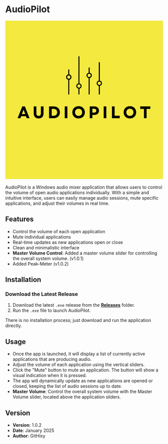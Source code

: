 # AudioPilot

![Logo](src/assets/audiopilot.png)

AudioPilot is a Windows audio mixer application that allows users to control the volume of open audio applications individually. With a simple and intuitive interface, users can easily manage audio sessions, mute specific applications, and adjust their volumes in real time.

## Features

- Control the volume of each open application
- Mute individual applications
- Real-time updates as new applications open or close
- Clean and minimalistic interface
- **Master Volume Control**: Added a master volume slider for controlling the overall system volume. (v1.0.1)
- Added Peak-Meter (v1.0.2)

## Installation

### Download the Latest Release

1. Download the latest `.exe` release from the **[Releases](releases)** folder.
2. Run the `.exe` file to launch AudioPilot.

There is no installation process; just download and run the application directly.

## Usage

- Once the app is launched, it will display a list of currently active applications that are producing audio.
- Adjust the volume of each application using the vertical sliders.
- Click the "Mute" button to mute an application. The button will show a visual indication when it is pressed.
- The app will dynamically update as new applications are opened or closed, keeping the list of audio sessions up to date.
- **Master Volume**: Control the overall system volume with the Master Volume slider, located above the application sliders.


## Version

- **Version**: 1.0.2
- **Date**: January 2025
- **Author**: GitHixy

